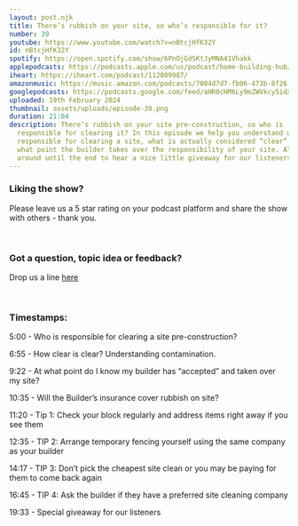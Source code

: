 ```yaml
---
layout: post.njk
title: There’s rubbish on your site, so who’s responsible for it?
number: 39
youtube: https://www.youtube.com/watch?v=nBtcjHfK32Y
id: nBtcjHfK32Y
spotify: https://open.spotify.com/show/6PnOjGdSKtJyMNA41Vhakk
applepodcasts: https://podcasts.apple.com/us/podcast/home-building-hub/id1681936589
iheart: https://iheart.com/podcast/112809987/
amazonmusic: https://music.amazon.com/podcasts/7004d7d7-fb06-473b-8f26-8ce9992cac11
googlepodcasts: https://podcasts.google.com/feed/aHR0cHM6Ly9mZWVkcy5idXp6c3Byb3V0LmNvbS8yMTM5MTU1LnJzcw==
uploaded: 19th February 2024
thumbnail: assets/uploads/episode-39.png
duration: 21:04
description: There’s rubbish on your site pre-construction, so who is
  responsible for clearing it? In this episode we help you understand who is
  responsible for clearing a site, what is actually considered “clear” and at
  what point the builder takes over the responsibility of your site. Also, stick
  around until the end to hear a nice little giveaway for our listeners.
---
```

### Liking the show?

Please leave us a 5 star rating on your podcast platform and share the show with others - thank you.

<br>

### Got a question, topic idea or feedback?

Drop us a line <a href="/contact" id="contact-us" target="_blank">here</a>

<br>

### Timestamps:

5:00 - Who is responsible for clearing a site pre-construction?

6:55 - How clear is clear? Understanding contamination.

9:22 - At what point do I know my builder has “accepted” and taken over my site?

10:35 - Will the Builder’s insurance cover rubbish on site? 

11:20 - Tip 1: Check your block regularly and address items right away if you see them

12:35 - TIP 2: Arrange temporary fencing yourself using the same company as your builder

14:17 - TIP 3: Don’t pick the cheapest site clean or you may be paying for them to come back again 

16:45 - TIP 4: Ask the builder if they have a preferred site cleaning company

19:33 - Special giveaway for our listeners